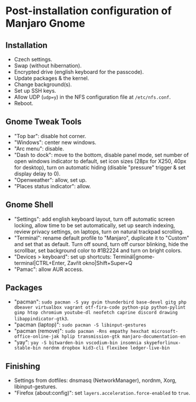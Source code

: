 # Post-installation configuration of Manjaro Gnome

## Installation

- Czech settings.
- Swap (without hibernation).
- Encrypted drive (english keyboard for the passcode).
- Update packages & the kernel.
- Change background(s).
- Set up SSH keys.
- Allow UDP (`udp=y`) in the NFS configuration file at `/etc/nfs.conf`.
- Reboot.

## Gnome Tweak Tools

- "Top bar": disable hot corner.
- "Windows": center new windows.
- "Arc menu": disable.
- "Dash to dock": move to the bottom, disable panel mode, set number of open windows indicator to default, set icon sizes (28px for X250, 40px for desktop), turn on automatic hiding (disable "pressure" trigger & set display delay to 0).
- "Openweather": allow, set up.
- "Places status indicator": allow.

## Gnome Shell

- "Settings": add english keyboard layout, turn off automatic screen locking, allow time to be set automatically, set up search indexing, review privacy settings, on laptops, turn on natural trackpad scrolling.
- "Terminal": rename default profile to "Manjaro", duplicate it to "Custom" and set that as default. Turn off sound, turn off cursor blinking, hide the scrollbar, set background color to #1B2224 and turn on bright colors.
- "Devices > keyboard": set up shortcuts: Terminál|gnome-terminal|CTRL+Enter, Zavřít okno|Shift+Super+Q
- "Pamac": allow AUR access.

## Packages

- "pacman": `sudo pacman -S yay gvim thunderbird base-devel gitg php dbeaver virtualbox vagrant otf-fira-code python-pip python-pylint gimp htop chromium youtube-dl neofetch caprine discord drawing libappindicator-gtk3`.
- "pacman (laptop)": `sudo pacman -S libinput-gestures`
- "pacman (remove)": `sudo pacman -Rns empathy hexchat microsoft-office-online-jak hplip transmission-gtk manjaro-documentation-en`
- "yay": `yay -S bitwarden-bin vscodium-bin insomnia skypeforlinux-stable-bin nordnm dropbox kid3-cli flexibee ledger-live-bin`

## Finishing

- Settings from dotfiles: dnsmasq (NetworkManager), nordnm, Xorg, libinput-gestures.
- "Firefox (about:config)": set `layers.acceleration.force-enabled` to `true`.
